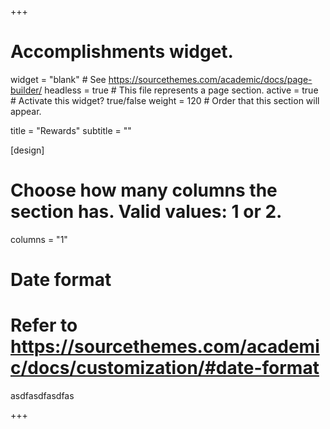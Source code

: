 +++
# Accomplishments widget.
widget = "blank"  # See https://sourcethemes.com/academic/docs/page-builder/
headless = true  # This file represents a page section.
active = true  # Activate this widget? true/false
weight = 120  # Order that this section will appear.

title = "Rewards"
subtitle = ""


[design]
  # Choose how many columns the section has. Valid values: 1 or 2.
  columns = "1"


# Date format
#   Refer to https://sourcethemes.com/academic/docs/customization/#date-format

asdfasdfasdfas

+++
